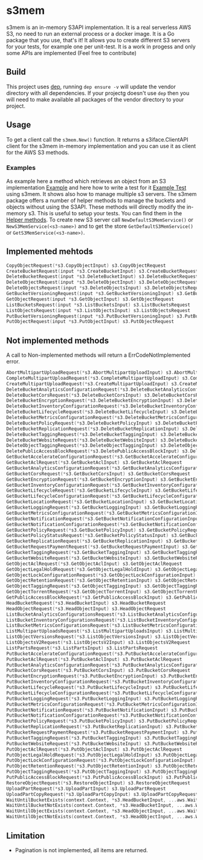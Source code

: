 # s3mem
s3mem is an in-memory S3API implementation. 
It is a real serverless AWS S3, no need to run an external process or a docker image. It is a Go package that you use, that's it!
It allows you to create different S3 servers for your tests, for example one per unit-test.
It is a work in progess and only some APIs are implemented (Feel free to contribute)

## Build

This project uses [dep](https://github.com/golang/dep), running `dep ensure -v` will update the vendor directory with all dependencies.
If your projectg doesn't use `dep` then you will need to make available all packages of the vendor directory to your project.

## Usage

To get a client call the `s3mem.New()` function. It returns a s3iface.ClientAPI client for the s3mem in-memory implementation and you can use it as client for the AWS S3 methods.

### Examples

As example here a method which retrieves an object from an S3 implementation [Example](example/example.go) and here how to write a test for it [Example Test](example/example_test.go) using s3mem. It shows also how to manage multiple s3 servers.
The s3mem package offers a number of helper methods to manage the buckets and objects without using the S3API. These methods will directly modify the in-memory s3. This is useful to setup your tests. You can find them in the [Helper methods](s3mem/helper.go). To create new S3 server call `NewDefaultS3MemService()` or `NewS3MemService(<s3-name>)` and to get the store `GetDefaultS3MemService()` or `GetS3MemService(<s3-name>)`.

## Implemented mehtods

```go
CopyObjectRequest(*s3.CopyObjectInput) s3.CopyObjectRequest
CreateBucketRequest(input *s3.CreateBucketInput) s3.CreateBucketRequest
DeleteBucketRequest(input *s3.DeleteBucketInput) s3.DeleteBucketRequest
DeleteObjectRequest(input *s3.DeleteObjectInput) s3.DeleteObjectRequest
DeleteObjectsRequest(input *s3.DeleteObjectsInput) s3.DeleteObjectsRequest
GetBucketVersioningRequest(input *s3.GetBucketVersioningInput) s3.GetBucketVersioningRequest
GetObjectRequest(input *s3.GetObjectInput) s3.GetObjectRequest
ListBucketsRequest(input *s3.ListBucketsInput) s3.ListBucketsRequest
ListObjectsRequest(input *s3.ListObjectsInput) s3.ListObjectsRequest
PutBucketVersioningRequest(input *s3.PutBucketVersioningInput) s3.PutBucketVersioningRequest
PutObjectRequest(input *s3.PutObjectInput) s3.PutObjectRequest
```

## Not implemented methods

A call to Non-implemented methods will return a ErrCodeNotImplemented error.

```go
AbortMultipartUploadRequest(*s3.AbortMultipartUploadInput) s3.AbortMultipartUploadRequest
CompleteMultipartUploadRequest(*s3.CompleteMultipartUploadInput) s3.CompleteMultipartUploadRequest
CreateMultipartUploadRequest(*s3.CreateMultipartUploadInput) s3.CreateMultipartUploadRequest
DeleteBucketAnalyticsConfigurationRequest(*s3.DeleteBucketAnalyticsConfigurationInput) s3.DeleteBucketAnalyticsConfigurationRequest
DeleteBucketCorsRequest(*s3.DeleteBucketCorsInput) s3.DeleteBucketCorsRequest 
DeleteBucketEncryptionRequest(*s3.DeleteBucketEncryptionInput) s3.DeleteBucketEncryptionRequest
DeleteBucketInventoryConfigurationRequest(*s3.DeleteBucketInventoryConfigurationInput) s3.DeleteBucketInventoryConfigurationRequest 
DeleteBucketLifecycleRequest(*s3.DeleteBucketLifecycleInput) s3.DeleteBucketLifecycleRequest 
DeleteBucketMetricsConfigurationRequest(*s3.DeleteBucketMetricsConfigurationInput) s3.DeleteBucketMetricsConfigurationRequest 
DeleteBucketPolicyRequest(*s3.DeleteBucketPolicyInput) s3.DeleteBucketPolicyRequest 
DeleteBucketReplicationRequest(*s3.DeleteBucketReplicationInput) s3.DeleteBucketReplicationRequest 
DeleteBucketTaggingRequest(*s3.DeleteBucketTaggingInput) s3.DeleteBucketTaggingRequest 
DeleteBucketWebsiteRequest(*s3.DeleteBucketWebsiteInput) s3.DeleteBucketWebsiteRequest 
DeleteObjectTaggingRequest(*s3.DeleteObjectTaggingInput) s3.DeleteObjectTaggingRequest 
DeletePublicAccessBlockRequest(*s3.DeletePublicAccessBlockInput) s3.DeletePublicAccessBlockRequest 
GetBucketAccelerateConfigurationRequest(*s3.GetBucketAccelerateConfigurationInput) s3.GetBucketAccelerateConfigurationRequest 
GetBucketAclRequest(*s3.GetBucketAclInput) s3.GetBucketAclRequest 
GetBucketAnalyticsConfigurationRequest(*s3.GetBucketAnalyticsConfigurationInput) s3.GetBucketAnalyticsConfigurationRequest 
GetBucketCorsRequest(*s3.GetBucketCorsInput) s3.GetBucketCorsRequest 
GetBucketEncryptionRequest(*s3.GetBucketEncryptionInput) s3.GetBucketEncryptionRequest 
GetBucketInventoryConfigurationRequest(*s3.GetBucketInventoryConfigurationInput) s3.GetBucketInventoryConfigurationRequest 
GetBucketLifecycleRequest(*s3.GetBucketLifecycleInput) s3.GetBucketLifecycleRequest 
GetBucketLifecycleConfigurationRequest(*s3.GetBucketLifecycleConfigurationInput) s3.GetBucketLifecycleConfigurationRequest 
GetBucketLocationRequest(*s3.GetBucketLocationInput) s3.GetBucketLocationRequest 
GetBucketLoggingRequest(*s3.GetBucketLoggingInput) s3.GetBucketLoggingRequest 
GetBucketMetricsConfigurationRequest(*s3.GetBucketMetricsConfigurationInput) s3.GetBucketMetricsConfigurationRequest 
GetBucketNotificationRequest(*s3.GetBucketNotificationConfigurationInput) s3.GetBucketNotificationRequest 
GetBucketNotificationConfigurationRequest(*s3.GetBucketNotificationConfigurationInput) s3.GetBucketNotificationConfigurationRequest 
GetBucketPolicyRequest(*s3.GetBucketPolicyInput) s3.GetBucketPolicyRequest 
GetBucketPolicyStatusRequest(*s3.GetBucketPolicyStatusInput) s3.GetBucketPolicyStatusRequest 
GetBucketReplicationRequest(*s3.GetBucketReplicationInput) s3.GetBucketReplicationRequest 
GetBucketRequestPaymentRequest(*s3.GetBucketRequestPaymentInput) s3.GetBucketRequestPaymentRequest 
GetBucketTaggingRequest(*s3.GetBucketTaggingInput) s3.GetBucketTaggingRequest 
GetBucketWebsiteRequest(*s3.GetBucketWebsiteInput) s3.GetBucketWebsiteRequest 
GetObjectAclRequest(*s3.GetObjectAclInput) s3.GetObjectAclRequest 
GetObjectLegalHoldRequest(*s3.GetObjectLegalHoldInput) s3.GetObjectLegalHoldRequest 
GetObjectLockConfigurationRequest(*s3.GetObjectLockConfigurationInput) s3.GetObjectLockConfigurationRequest 
GetObjectRetentionRequest(*s3.GetObjectRetentionInput) s3.GetObjectRetentionRequest 
GetObjectTaggingRequest(*s3.GetObjectTaggingInput) s3.GetObjectTaggingRequest 
GetObjectTorrentRequest(*s3.GetObjectTorrentInput) s3.GetObjectTorrentRequest 
GetPublicAccessBlockRequest(*s3.GetPublicAccessBlockInput) s3.GetPublicAccessBlockRequest 
HeadBucketRequest(*s3.HeadBucketInput) s3.HeadBucketRequest 
HeadObjectRequest(*s3.HeadObjectInput) s3.HeadObjectRequest 
ListBucketAnalyticsConfigurationsRequest(*s3.ListBucketAnalyticsConfigurationsInput) s3.ListBucketAnalyticsConfigurationsRequest 
ListBucketInventoryConfigurationsRequest(*s3.ListBucketInventoryConfigurationsInput) s3.ListBucketInventoryConfigurationsRequest 
ListBucketMetricsConfigurationsRequest(*s3.ListBucketMetricsConfigurationsInput) s3.ListBucketMetricsConfigurationsRequest 
ListMultipartUploadsRequest(*s3.ListMultipartUploadsInput) s3.ListMultipartUploadsRequest 
ListObjectVersionsRequest(*s3.ListObjectVersionsInput) s3.ListObjectVersionsRequest 
ListObjectsV2Request(*s3.ListObjectsV2Input) s3.ListObjectsV2Request 
ListPartsRequest(*s3.ListPartsInput) s3.ListPartsRequest 
PutBucketAccelerateConfigurationRequest(*s3.PutBucketAccelerateConfigurationInput) s3.PutBucketAccelerateConfigurationRequest 
PutBucketAclRequest(*s3.PutBucketAclInput) s3.PutBucketAclRequest 
PutBucketAnalyticsConfigurationRequest(*s3.PutBucketAnalyticsConfigurationInput) s3.PutBucketAnalyticsConfigurationRequest 
PutBucketCorsRequest(*s3.PutBucketCorsInput) s3.PutBucketCorsRequest 
PutBucketEncryptionRequest(*s3.PutBucketEncryptionInput) s3.PutBucketEncryptionRequest 
PutBucketInventoryConfigurationRequest(*s3.PutBucketInventoryConfigurationInput) s3.PutBucketInventoryConfigurationRequest 
PutBucketLifecycleRequest(*s3.PutBucketLifecycleInput) s3.PutBucketLifecycleRequest 
PutBucketLifecycleConfigurationRequest(*s3.PutBucketLifecycleConfigurationInput) s3.PutBucketLifecycleConfigurationRequest 
PutBucketLoggingRequest(*s3.PutBucketLoggingInput) s3.PutBucketLoggingRequest 
PutBucketMetricsConfigurationRequest(*s3.PutBucketMetricsConfigurationInput) s3.PutBucketMetricsConfigurationRequest 
PutBucketNotificationRequest(*s3.PutBucketNotificationInput) s3.PutBucketNotificationRequest 
PutBucketNotificationConfigurationRequest(*s3.PutBucketNotificationConfigurationInput) s3.PutBucketNotificationConfigurationRequest 
PutBucketPolicyRequest(*s3.PutBucketPolicyInput) s3.PutBucketPolicyRequest 
PutBucketReplicationRequest(*s3.PutBucketReplicationInput) s3.PutBucketReplicationRequest 
PutBucketRequestPaymentRequest(*s3.PutBucketRequestPaymentInput) s3.PutBucketRequestPaymentRequest 
PutBucketTaggingRequest(*s3.PutBucketTaggingInput) s3.PutBucketTaggingRequest 
PutBucketWebsiteRequest(*s3.PutBucketWebsiteInput) s3.PutBucketWebsiteRequest 
PutObjectAclRequest(*s3.PutObjectAclInput) s3.PutObjectAclRequest 
PutObjectLegalHoldRequest(*s3.PutObjectLegalHoldInput) s3.PutObjectLegalHoldRequest 
PutObjectLockConfigurationRequest(*s3.PutObjectLockConfigurationInput) s3.PutObjectLockConfigurationRequest 
PutObjectRetentionRequest(*s3.PutObjectRetentionInput) s3.PutObjectRetentionRequest 
PutObjectTaggingRequest(*s3.PutObjectTaggingInput) s3.PutObjectTaggingRequest 
PutPublicAccessBlockRequest(*s3.PutPublicAccessBlockInput) s3.PutPublicAccessBlockRequest 
RestoreObjectRequest(*s3.RestoreObjectInput) s3.RestoreObjectRequest 
UploadPartRequest(*s3.UploadPartInput) s3.UploadPartRequest 
UploadPartCopyRequest(*s3.UploadPartCopyInput) s3.UploadPartCopyRequest 
WaitUntilBucketExists(context.Context, *s3.HeadBucketInput, ...aws.WaiterOption) error 
WaitUntilBucketNotExists(context.Context, *s3.HeadBucketInput, ...aws.WaiterOption) error 
WaitUntilObjectExists(context.Context, *s3.HeadObjectInput, ...aws.WaiterOption) error 
WaitUntilObjectNotExists(context.Context, *s3.HeadObjectInput, ...aws.WaiterOption) error 
```

## Limitation

- Pagination is not implemented, all items are returned.
